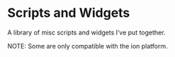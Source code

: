 # Scripts and Widgets

A library of misc scripts and widgets I’ve put together.

NOTE: Some are only compatible with the ion platform. 
